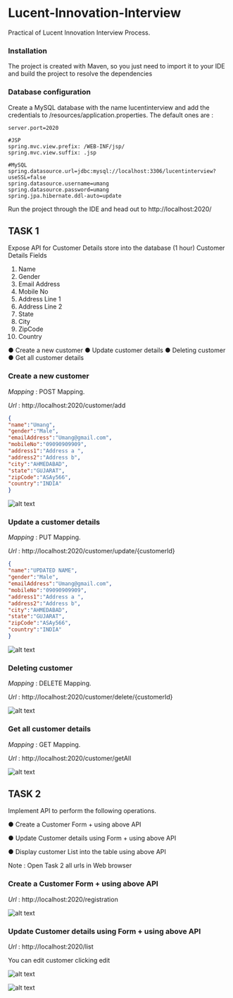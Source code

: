 # Lucent-Innovation-Interview
Practical of Lucent Innovation Interview Process.

### Installation

The project is created with Maven, so you just need to import it to your IDE and build the project to resolve the dependencies

### Database configuration

Create a MySQL database with the name lucentinterview and add the credentials to /resources/application.properties.
The default ones are :
```
server.port=2020

#JSP
spring.mvc.view.prefix: /WEB-INF/jsp/
spring.mvc.view.suffix: .jsp

#MySQL
spring.datasource.url=jdbc:mysql://localhost:3306/lucentinterview?useSSL=false
spring.datasource.username=umang
spring.datasource.password=umang
spring.jpa.hibernate.ddl-auto=update

```
Run the project through the IDE and head out to http://localhost:2020/

## TASK 1

Expose API for Customer Details store into the database (1 hour)
Customer Details Fields
1. Name
2. Gender
3. Email Address
4. Mobile No
5. Address Line 1
6. Address Line 2
7. State
8. City
9. ZipCode
10. Country

● Create a new customer
● Update customer details
● Deleting customer
● Get all customer details

### Create a new customer

*Mapping* : POST Mapping.

*Url* : http://localhost:2020/customer/add

```json
{
"name":"Umang",
"gender":"Male",
"emailAddress":"Umang@gmail.com",
"mobileNo":"09090909909",
"address1":"Address a ",
"address2":"Address b",
"city":"AHMEDABAD",
"state":"GUJARAT",
"zipCode":"ASAy566",
"country":"INDIA"
}

```

![alt text](https://github.com/umang4846/Lucient-Innovation-Interview/blob/master/Lucient-Innovation-Interview/addCustomerREST.png)

### Update a customer details

*Mapping* : PUT Mapping.

*Url* : http://localhost:2020/customer/update/{customerId}

```json
{
"name":"UPDATED NAME",
"gender":"Male",
"emailAddress":"Umang@gmail.com",
"mobileNo":"09090909909",
"address1":"Address a ",
"address2":"Address b",
"city":"AHMEDABAD",
"state":"GUJARAT",
"zipCode":"ASAy566",
"country":"INDIA"
}

```

![alt text](https://github.com/umang4846/Lucient-Innovation-Interview/blob/master/Lucient-Innovation-Interview/updateCustomerREST.png)

### Deleting customer

*Mapping* : DELETE Mapping.

*Url* : http://localhost:2020/customer/delete/{customerId}

![alt text](https://github.com/umang4846/Lucient-Innovation-Interview/blob/master/Lucient-Innovation-Interview/deleteCustomerREST.png)

### Get all customer details

*Mapping* : GET Mapping.

*Url* : http://localhost:2020/customer/getAll

![alt text](https://github.com/umang4846/Lucient-Innovation-Interview/blob/master/Lucient-Innovation-Interview/getAllCustomerREST.png)



## TASK 2

Implement API to perform the following operations. 

● Create a Customer Form + using above API

● Update Customer details using Form + using above API

● Display customer List into the table using above API

Note :
 Open Task 2 all urls in Web browser

### Create a Customer Form + using above API

*Url* : http://localhost:2020/registration

![alt text](https://github.com/umang4846/Lucient-Innovation-Interview/blob/master/Lucient-Innovation-Interview/registerCustomerUI.png)


### Update Customer details using Form + using above API

*Url* : http://localhost:2020/list

You can edit customer clicking edit 

![alt text](https://github.com/umang4846/Lucient-Innovation-Interview/blob/master/Lucient-Innovation-Interview/allCustomerUI.png)

![alt text](https://github.com/umang4846/Lucient-Innovation-Interview/blob/master/Lucient-Innovation-Interview/updateCustomerUI.png)

